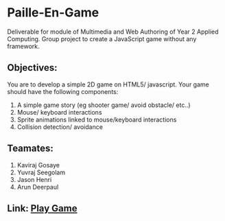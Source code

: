 # Paille-En-Game

Deliverable for module of Multimedia and Web Authoring of Year 2 Applied Computing. Group project to create a JavaScript game without any framework.

## Objectives:

You are to develop a simple 2D game on HTML5/ javascript. Your game should have the following components:
1. A simple game story (eg shooter game/ avoid obstacle/ etc..)
2. Mouse/ keyboard interactions
3. Sprite animations linked to mouse/keyboard interactions
4. Collision detection/ avoidance

## Teamates:
1. Kaviraj Gosaye
2. Yuvraj Seegolam
3. Jason Henri
4. Arun Deerpaul

## Link: [Play Game](https://kaviraj07.github.io/Paille-En-Game/)
